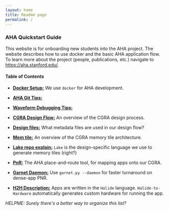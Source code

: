 ```yaml
---
layout: home
title: Readme page
permalink: /
---
```



### AHA Quickstart Guide ###


This website is for onboarding new students into the AHA project. The website describes how to use docker and the basic AHA application flow. To learn more about the project (people, publications, etc.) navigate to https://aha.stanford.edu/. 

#### Table of Contents

* **[Docker Setup:](01_docker.md)** We use `docker` for AHA development.

* **[AHA Git Tips:](10_aha_git_tips.md)**

* **[Waveform Debugging Tips:](09_waveform_debugging.md)**

* **[CGRA Design Flow:](02_design_flow.md)** An overview of the CGRA design process.

* **[Design files:](08_design_files.md)** What metadata files are used in our design flow? 

* **[Mem tile:](04_lake.md)** An overview of the CGRA memory tile architecture.

* **[Lake repo explain:](05_lake_repo.md)** `Lake` is the design-specific language we use to generate memory tiles (right?)

* **[PnR:](07_pnr.md)** The AHA place-and-route tool, for mapping apps onto our CGRA.

* **[Garnet Daemon:](11_daemon.md)** Use `garnet.py --daemon` for faster turnaround on dense-app PNR.

* **[H2H Description:](03_h2h_files.md)** Apps are written in the `Halide` language. `Halide-to-Hardware` automatically generates custom hardware for running the app.

<i>HELPME: Surely there's a better way to organize this list?</i>
